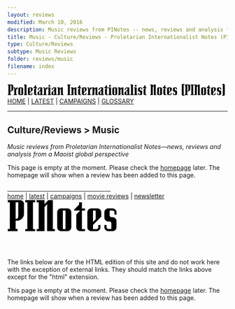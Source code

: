 ```yaml
---
layout: reviews
modified: March 10, 2016
description: Music reviews from PINotes -- news, reviews and analysis from a Maoist global perspective
title: Music - Culture/Reviews - Proletarian Internationalist Notes (PINotes)
type: Culture/Reviews
subtype: Music Reviews
folder: reviews/music
filename: index
---
```

<div class="hide"><p id="banner-md"><a href="../../index.md"><img src="../../_layouts/images/banner_small_600.png" alt="Proletarian Internationalist Notes (PINotes)" /></a><br /><a href="../../index.md">HOME</a> | <a href="../../pages/latest.md">LATEST</a> | <a href="../../pages/agitation/index.md">CAMPAIGNS</a> | <a href="../../pages/glossary/index.md">GLOSSARY</a></p><hr /><h2>Culture/Reviews &gt; Music</h2></div><p><i>Music reviews from Proletarian Internationalist Notes&mdash;news, reviews and analysis from a Maoist global perspective</i></p><div class="hide">

<ul id="list1">
</ul>

<p>This page is empty at the moment. Please check the <a href="../../index.md">homepage</a> later. The homepage will show when a review has been added to this page.</p>

<p>_____________________________________<br /><a href="../../index.md">home</a> | <a href="../../pages/latest.md">latest</a> | <a href="../../pages/agitation/index.md">campaigns</a> | <a href="../../reviews/movies/index.md">movie reviews</a> | <a href="../../pages/newsletter/index.md">newsletter</a><br /><a href="../../index.md"><img src="../../_layouts/images/logo_250.png" alt="PINotes" /></a></p><pre>






































































































































































































</pre><p>The links below are for the HTML edition of this site and do not work here with the exception of external links. They should match the links above except for the "html" extension.</p></div>

<ul id="list2">
</ul>

<p>This page is empty at the moment. Please check the <a href="../../index.html">homepage</a> later. The homepage will show when a review has been added to this page.</p>
